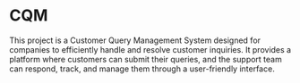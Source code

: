 # CQM
This project is a Customer Query Management System designed for companies to efficiently handle and resolve customer inquiries. It provides a platform where customers can submit their queries, and the support team can respond, track, and manage them through a user-friendly interface. 
